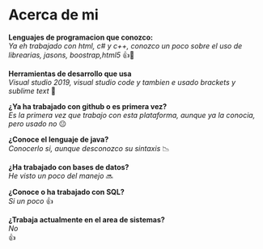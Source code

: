 # Acerca de mi  
**Lenguajes de programacion que conozco:**  
*Ya eh trabajado con html, c# y c++, conozco un poco sobre el uso de librearias, jasons, boostrap,html5* 👍💯
  
**Herramientas de desarrollo que usa**  
*Visual studio 2019, visual studio code y tambien e usado brackets y sublime text*  💯
  
  **¿Ya ha trabajado con github o es primera vez?**  
  *Es la primera vez que trabajo con esta plataforma, aunque ya la conocia, pero usado no*  😐
    
   **¿Conoce el lenguaje de java?**  
   *Conocerlo si, aunque desconozco su sintaxis*  📉
     
   **¿Ha trabajado con bases de datos?**  
   *He visto un poco del manejo* 🔜
     
   **¿Conoce o ha trabajado con SQL?**  
   *Si un poco* 👍 
     
   **¿Trabaja actualmente en el area de sistemas?**  
   *No*  
   👍  
     

   



